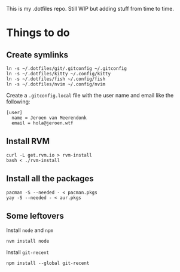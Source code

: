 This is my .dotfiles repo. Still WIP but adding stuff from time to time.

# Things to do

## Create symlinks

```
ln -s ~/.dotfiles/git/.gitconfig ~/.gitconfig
ln -s ~/.dotfiles/kitty ~/.config/kitty
ln -s ~/.dotfiles/fish ~/.config/fish
ln -s ~/.dotfiles/nvim ~/.config/nvim
```

Create a `.gitconfig.local` file with the user name and email like the following:

```
[user]
  name = Jeroen van Meerendonk
  email = hola@jeroen.wtf
```

## Install RVM

```
curl -L get.rvm.io > rvm-install
bash < ./rvm-install
```

## Install all the packages

```
pacman -S --needed - < pacman.pkgs
yay -S --needed - < aur.pkgs
```

## Some leftovers

Install `node` and `npm`

```
nvm install node
```

Install `git-recent`

```
npm install --global git-recent
```
